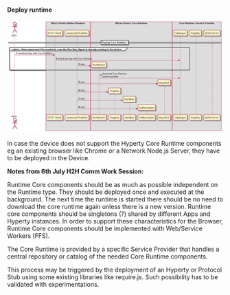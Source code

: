 #### Deploy runtime

![Figure @runtime-deploy-runtime: Deploy Core Runtime Components in the Native Runtime](deploy-runtime.png)

In case the device does not support the Hyperty Core Runtime components eg an existing browser like Chrome or a Network Node.js Server, they have to be deployed in the Device.

**Notes from 6th July H2H Comm Work Session:**

Runtime Core components should be as much as possible independent on the Runtime type. 
They should be deployed once and executed at the background. The next time the runtime is started there should be no need to download the core runtime again unless there is a new version. Runtime core components should be singletons (?) shared by different Apps and Hyperty instances. In order to support these characteristics for the Browser, Runtime Core components should be implemented with Web/Service Workers (FFS).

The Core Runtime is provided by a specific Service Provider that handles a central repository or catalog of the needed Core Runtime components.

This process may be triggered by the deployment of an Hyperty or Protocol Stub using some existing libraries like require.js. Such possibility has to be validated with experimentations.
